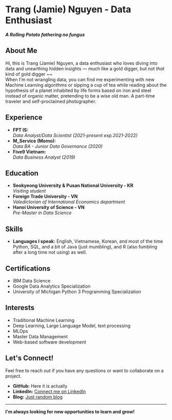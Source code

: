 # Trang (Jamie) Nguyen - Data Enthusiast  

**_A Rolling Potato fathering no fungus_**  

## About Me  
Hi, this is Trang (Jamie) Nguyen, a data enthusiast who loves diving into data and unearthing hidden insights — much like a gold digger, but not *that* kind of gold digger ~~  
When I'm not wrangling data, you can find me experimenting with new Machine Learning algorithms or sipping a cup of tea while reading about the hypothesis of a planet inhabited by life forms based on iron and steel instead of organic matter, pretending to be a wise old man.
A part-time traveler and self-proclaimed photographer.

## Experience  
- **FPT IS:**  
  _Data Analyst/Data Scientist (2021-present exp.2021-2022)_
- **M_Service (Momo):**  
  _Data BA - Junior Data Governance (2020)_
- **Five9 Vietnam:**  
  _Data Business Analyst (2019)_

## Education  
- **Seokyeong University & Pusan National University - KR**  
  _Visiting student_
- **Foreign Trade University - VN**  
  _Valedictorian of International Economics department_
- **Hanoi University of Science - VN**  
  _Pre-Master in Data Science_

## Skills  
- **Languages I speak:** English, Vietnamese, Korean, and most of the time Python, SQL, and a bit of Java (just mumbling), and R (also fumbling after a long time not using) as well.
<!--
## Projects  
- [List personal projects or contributions to open-source projects]  
  - **[Project Name]**: [Brief description and link]  
  - **[Project Name]**: [Brief description and link]  
-->
## Certifications  
- IBM Data Science
- Google Data Analytics Specialization
- University of Michigan Python 3 Programming Specialization

## Interests
- Traditional Machine Learning
- Deep Learning, Large Language Model, text processing
- MLOps
- Master Data Management
- Web-based software development

## Let's Connect!  
Feel free to reach out if you have any questions or want to collaborate on a project.  
- **GitHub:** Here it is actually
- **LinkedIn:** [Connect me on LinkedIn](https://www.linkedin.com/in/trang-nguyen-45374b102/)  
- **Blog:** [Just random blog](https://rollingpotatoto.wixsite.com/aboutme)  

---

**I'm always looking for new opportunities to learn and grow!**  

